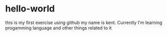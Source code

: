 # hello-world
this is my first exercise using github
my name is kent. Currently I'm learning progamming language and other things related to it

